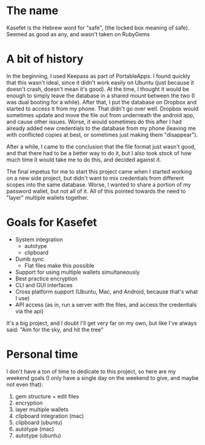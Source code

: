 # The name

Kasefet is the Hebrew word for "safe", (the locked box meaning of safe). Seemed as good as any, and wasn't taken on RubyGems

# A bit of history

In the beginning, I used Keepass as part of PortableApps. I found quickly that this wasn't ideal, since it didn't work easily on Ubuntu (just because it doesn't crash, doesn't mean it's good). At the time, I thought it would be enough to simply leave the database in a shared mount between the two (I was dual booting for a while). After that, I put the database on Dropbox and started to access it from my phone. That didn't go over well. Dropbox would sometimes update and move the file out from underneath the android app, and cause other issues. Worse, it would sometimes do this after I had already added new credentials to the database from my phone (leaving me with conflicted copies at best, or sometimes just making them "disappear").

After a while, I came to the conclusion that the file format just wasn't good, and that there had to be a better way to do it, but I also took stock of how much time it would take me to do this, and decided against it.

The final impetus for me to start this project came when I started working on a new side project, but didn't want to mix credentials from different scopes into the same database. Worse, I wanted to share a portion of my password wallet, but not all of it. All of this pointed towards the need to "layer" multiple wallets together.

# Goals for Kasefet

- System integration
  - autotype
  - clipboard
- Dumb sync
  - Flat files make this possible
- Support for using multiple wallets simultaneously
- Best practice encryption
- CLI and GUI interfaces
- Cross platform support (Ubuntu, Mac, and Android, because that's what I use)
- API access (as in, run a server with the files, and access the credentials via the api)

It's a big project, and I doubt I'll get very far on my own, but like I've always said: "Aim for the sky, and hit the tree"

# Personal time

I don't have a ton of time to dedicate to this project, so here are my weekend goals (I only have a single day on the weekend to give, and maybe not even that):

1. gem structure + edit files
2. encryption
3. layer multiple wallets
4. clipboard integration (mac)
5. clipboard (ubuntu)
6. autotype (mac)
7. autotype (ubuntu)
